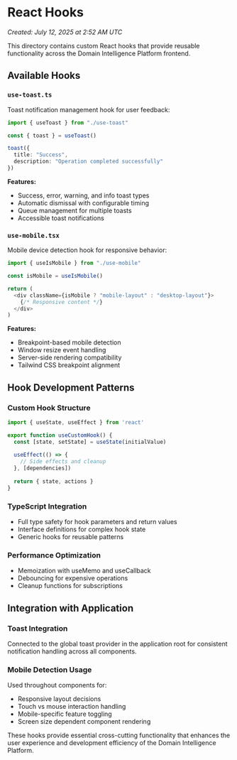 
# React Hooks

*Created: July 12, 2025 at 2:52 AM UTC*

This directory contains custom React hooks that provide reusable functionality across the Domain Intelligence Platform frontend.

## Available Hooks

### **`use-toast.ts`**
Toast notification management hook for user feedback:

```typescript
import { useToast } from "./use-toast"

const { toast } = useToast()

toast({
  title: "Success",
  description: "Operation completed successfully"
})
```

**Features:**
- Success, error, warning, and info toast types
- Automatic dismissal with configurable timing
- Queue management for multiple toasts
- Accessible toast notifications

### **`use-mobile.tsx`**
Mobile device detection hook for responsive behavior:

```typescript
import { useIsMobile } from "./use-mobile"

const isMobile = useIsMobile()

return (
  <div className={isMobile ? "mobile-layout" : "desktop-layout"}>
    {/* Responsive content */}
  </div>
)
```

**Features:**
- Breakpoint-based mobile detection
- Window resize event handling
- Server-side rendering compatibility
- Tailwind CSS breakpoint alignment

## Hook Development Patterns

### **Custom Hook Structure**
```typescript
import { useState, useEffect } from 'react'

export function useCustomHook() {
  const [state, setState] = useState(initialValue)
  
  useEffect(() => {
    // Side effects and cleanup
  }, [dependencies])
  
  return { state, actions }
}
```

### **TypeScript Integration**
- Full type safety for hook parameters and return values
- Interface definitions for complex hook state
- Generic hooks for reusable patterns

### **Performance Optimization**
- Memoization with useMemo and useCallback
- Debouncing for expensive operations
- Cleanup functions for subscriptions

## Integration with Application

### **Toast Integration**
Connected to the global toast provider in the application root for consistent notification handling across all components.

### **Mobile Detection Usage**
Used throughout components for:
- Responsive layout decisions
- Touch vs mouse interaction handling
- Mobile-specific feature toggling
- Screen size dependent component rendering

These hooks provide essential cross-cutting functionality that enhances the user experience and development efficiency of the Domain Intelligence Platform.
